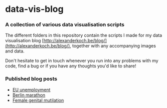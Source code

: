 # data-vis-blog
### A collection of various data visualisation scripts

The different folders in this repository contain the scripts I made for my data visualisation blog [http://alexanderkoch.be/blog/](http://alexanderkoch.be/blog/), together with any accompanying images and data.

Don't hesitate to get in touch whenever you run into any problems with my code, find a bug or if you have any thoughts you'd like to share!


### Published blog posts

* [EU unemployment](https://alexanderkoch.be/blog/eu-unemployment-rates.html)
* [Berlin marathon](https://alexanderkoch.be/blog/berlin-marathon.html)
* [Female genital mutilation](https://alexanderkoch.be/blog/female-genital-mutilation.html)
